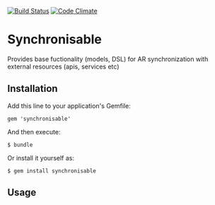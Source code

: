 [![Build Status](https://travis-ci.org/vyorkin/synchronisable.png?branch=master)](https://travis-ci.org/vyorkin/synchronisable)
[![Code Climate](https://codeclimate.com/github/vyorkin/synchronisable.png)](https://codeclimate.com/github/vyorkin/synchronisable)

# Synchronisable

Provides base fuctionality (models, DSL) for AR synchronization with external resources (apis, services etc)

## Installation

Add this line to your application's Gemfile:

    gem 'synchronisable'

And then execute:

    $ bundle

Or install it yourself as:

    $ gem install synchronisable

## Usage

